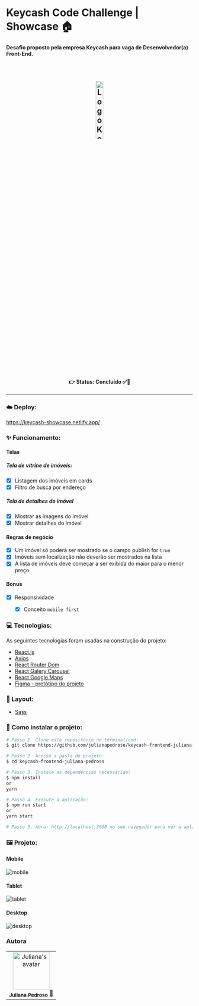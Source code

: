 # Keycash Code Challenge | Showcase 🏠
#### Desafio proposto pela empresa Keycash para vaga de Desenvolvedor(a) Front-End.
<br />

<h2 align='center'>
<img src="https://image4.owler.com/logo/keycash_owler_20200103_164552_original.png" width="20%" margin="2rem" alt="Logo Keycash"/>
</h2>

<h4 align='center'>
👉 Status: Concluído ✅👏
</h4>
<hr />

### ☁️ Deploy:
https://keycash-showcase.netlify.app/

### ✨ Funcionamento:
#### Telas
##### Tela de vitrine de imóveis:
- [x] Listagem dos imóveis em cards
- [x] Filtro de busca por endereço

##### Tela de detalhes do imóvel
- [x] Mostrar as imagens do imóvel
- [x] Mostrar detalhes do imóvel

#### Regras de negócio
- [x] Um imóvel só poderá ser mostrado se o campo publish for ``true``
- [x] Imóveis sem localização não deverão ser mostrados na lista
- [x] A lista de imóveis deve começar a ser exibida do maior para o menor preço

#### Bonus
- [x] Responsividade
  - [x] Conceito ``mobile first``


### 💻 Tecnologias:
As seguintes tecnologias foram usadas na construção do projeto:
- [React.js](https://pt-br.reactjs.org/)
- [Axios](https://www.npmjs.com/package/axios)
- [React Router Dom](https://www.npmjs.com/package/react-router-dom)
- [React Galery Carousel](https://www.npmjs.com/package/react-gallery-carousel)
- [React Google Maps](https://www.npmjs.com/package/@react-google-maps/api)
- [Figma - protótipo do projeto](https://www.figma.com/file/YlwahS8ZHfn9zFPQx1uC9x/Keycash?node-id=17%3A6)

### 🎨 Layout:
- [Sass](https://www.npmjs.com/package/sass)

### 📂 Como instalar o projeto:

```bash
# Passo 1. Clone este repositório no terminal/cmd:
$ git clone https://github.com/julianapedroso/keycash-frontend-juliana-pedroso.git

# Passo 2. Acesse a pasta do projeto:
$ cd keycash-frontend-juliana-pedroso

# Passo 3. Instale as dependências necessárias:
$ npm install 
or
yarn

# Passo 4. Execute a aplicação:
$ npm run start
or
yarn start

# Passo 5. Abra: http://localhost:3000 no seu navegador para ver a aplicação ✨
```

### 🖼 Projeto:
#### Mobile
![mobile](https://user-images.githubusercontent.com/68782453/148770413-5a65cb12-8067-4a1e-95ec-0e55c5ceee94.gif)

#### Tablet
![tablet](https://user-images.githubusercontent.com/68782453/148718801-274cc97f-49df-4152-8855-20512f4c8ece.gif)

#### Desktop
![desktop](https://user-images.githubusercontent.com/68782453/148719376-776e6508-2418-4053-ae31-d03233070998.gif)

### Autora

<table>
  <tr>
    </td>
    <td align="center"><a href="https://www.linkedin.com/in/julianacristinapedroso/">
    <img src="https://avatars.githubusercontent.com/u/68782453?v=4" width="100px" alt="Juliana's avatar"/>
    <br />
    <sub><b>Juliana Pedroso</b></sub></a> <a href="https://github.com/belatoledo">🌻</a></sub><br /></td>     
</table>
